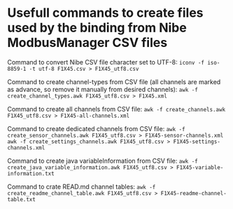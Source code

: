 # Usefull commands to create files used by the binding from Nibe ModbusManager CSV files

Command to convert Nibe CSV file character set to UTF-8:
 ```iconv -f iso-8859-1 -t utf-8 F1X45.csv > F1X45_utf8.csv```

Command to create channel-types from CSV file (all channels are marked as advance, so remove it manually from desired channels):
```awk -f create_channel_types.awk F1X45_utf8.csv > F1X45.xml```

Command to create all channels from CSV file:
```awk -f create_channels.awk F1X45_utf8.csv > F1X45-all-channels.xml```

Command to create dedicated channels from CSV file:
```awk -f create_sensor_channels.awk F1X45_utf8.csv > F1X45-sensor-channels.xml```
```awk -f create_settings_channels.awk F1X45_utf8.csv > F1X45-settings-channels.xml```

Command to create java variableInformation from CSV file:
```awk -f create_java_variable_information.awk F1X45_utf8.csv > F1X45-variable-information.txt```

Command to crate READ.md channel tables:
```awk -f create_readme_channel_table.awk F1X45_utf8.csv > F1X45-readme-channel-table.txt```
